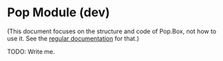 # Pop Module (dev)

(This document focuses on the structure and code of Pop.Box, not how to use it.
 See the [regular documentation][1] for that.)

TODO: Write me.

[1]: ../Pop.md
